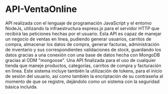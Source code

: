 # API-VentaOnline
API realizada con el lenguaje de programación JavaScript y el entorno NodeJs, utilizando la infraestructura express.js para el servidor HTTP que recibirá las peticiones hechas por el usuario. Esta API es capaz de manejar un negocio de ventas en línea, pudiendo generar usuarios, carritos de compra, almacenar los datos de compra, generar facturas, administración de inventario y sus correspondientes validaciones de stock, guardando los datos gracias a una conexión con una base de datos hecha con MongoDB gracias al ODM "mongoose". Una API finalizada para el uso de cualquier tienda que maneje productos, categorías, carritos de compra y facturación en línea. Este sistema incluye también la utilización de tokens, para el inicio de sesión del usuario, así como también la encriptación de su contraseña al momento de que se registre, dejándolo como un sistema con la seguridad básica incluida.
